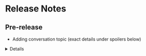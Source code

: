 # Release Notes

## Pre-release
- Adding conversation topic (exact details under spoilers below)
<details>
  Adds ``ARV_luau_cranberries`` when cranberries are added to the luau.
</details>
